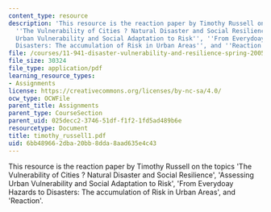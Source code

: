 ```yaml
---
content_type: resource
description: 'This resource is the reaction paper by Timothy Russell on the topics
  ''The Vulnerability of Cities ? Natural Disaster and Social Resilience'', ''Assessing
  Urban Vulnerability and Social Adaptation to Risk'', ''From Everydoay Hazards to
  Disasters: The accumulation of Risk in Urban Areas'', and ''Reaction''.'
file: /courses/11-941-disaster-vulnerability-and-resilience-spring-2005/6bb489662dba20bb8dda8aad635e4c43_timothy_russell1.pdf
file_size: 30324
file_type: application/pdf
learning_resource_types:
- Assignments
license: https://creativecommons.org/licenses/by-nc-sa/4.0/
ocw_type: OCWFile
parent_title: Assignments
parent_type: CourseSection
parent_uid: 025decc2-3746-51df-f1f2-1fd5ad489b6e
resourcetype: Document
title: timothy_russell1.pdf
uid: 6bb48966-2dba-20bb-8dda-8aad635e4c43
---
```

This resource is the reaction paper by Timothy Russell on the topics 'The Vulnerability of Cities ? Natural Disaster and Social Resilience', 'Assessing Urban Vulnerability and Social Adaptation to Risk', 'From Everydoay Hazards to Disasters: The accumulation of Risk in Urban Areas', and 'Reaction'.